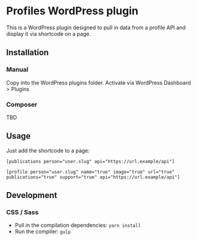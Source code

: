 # Profiles WordPress plugin

This is a WordPress plugin designed to pull in data from a profile API and display it via shortcode on a page.

## Installation

### Manual

Copy into the WordPress plugins folder. Activate via WordPress Dashboard > Plugins

### Composer

TBD

## Usage

Just add the shortcode to a page:

`[publications person="user.slug" api="https://url.example/api"]`

`[profile person="user.slug" name="true" image="true" url="true" publications="true" support="true" api="https://url.example/api"]`

## Development

### CSS / Sass

- Pull in the compilation dependencies: `yarn install`
- Run the compiler: `gulp`